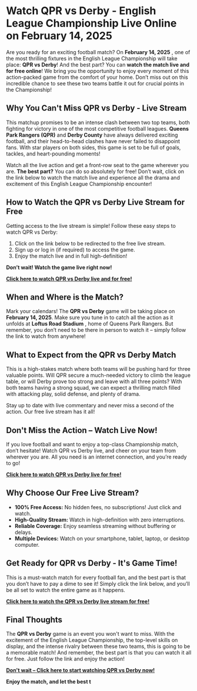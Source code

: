 # Watch QPR vs Derby - English League Championship Live Online on February 14, 2025

Are you ready for an exciting football match? On **February 14, 2025** , one of the most thrilling fixtures in the English League Championship will take place: **QPR vs Derby**! And the best part? You can **watch the match live and for free online**! We bring you the opportunity to enjoy every moment of this action-packed game from the comfort of your home. Don’t miss out on this incredible chance to see these two teams battle it out for crucial points in the Championship!

## Why You Can't Miss QPR vs Derby - Live Stream

This matchup promises to be an intense clash between two top teams, both fighting for victory in one of the most competitive football leagues. **Queens Park Rangers (QPR)** and **Derby County** have always delivered exciting football, and their head-to-head clashes have never failed to disappoint fans. With star players on both sides, this game is set to be full of goals, tackles, and heart-pounding moments!

Watch all the live action and get a front-row seat to the game wherever you are. **The best part?** You can do so absolutely for free! Don’t wait, click on the link below to watch the match live and experience all the drama and excitement of this English League Championship encounter!

## How to Watch the QPR vs Derby Live Stream for Free

Getting access to the live stream is simple! Follow these easy steps to watch QPR vs Derby:

1. Click on the link below to be redirected to the free live stream.
2. Sign up or log in (if required) to access the game.
3. Enjoy the match live and in full high-definition!

**Don’t wait! Watch the game live right now!**

[**Click here to watch QPR vs Derby live and for free!**](https://tinyurl.com/livestreamfreeo?st=QPR+vs+Derby&si=ghc)

## When and Where is the Match?

Mark your calendars! The **QPR vs Derby** game will be taking place on **February 14, 2025**. Make sure you tune in to catch all the action as it unfolds at **Loftus Road Stadium** , home of Queens Park Rangers. But remember, you don’t need to be there in person to watch it – simply follow the link to watch from anywhere!

## What to Expect from the QPR vs Derby Match

This is a high-stakes match where both teams will be pushing hard for three valuable points. Will QPR secure a much-needed victory to climb the league table, or will Derby prove too strong and leave with all three points? With both teams having a strong squad, we can expect a thrilling match filled with attacking play, solid defense, and plenty of drama.

Stay up to date with live commentary and never miss a second of the action. Our free live stream has it all!

## Don't Miss the Action – Watch Live Now!

If you love football and want to enjoy a top-class Championship match, don’t hesitate! Watch QPR vs Derby live, and cheer on your team from wherever you are. All you need is an internet connection, and you’re ready to go!

[**Click here to watch QPR vs Derby live for free!**](https://tinyurl.com/livestreamfreeo?st=QPR+vs+Derby&si=ghc)

## Why Choose Our Free Live Stream?

- **100% Free Access:** No hidden fees, no subscriptions! Just click and watch.
- **High-Quality Stream:** Watch in high-definition with zero interruptions.
- **Reliable Coverage:** Enjoy seamless streaming without buffering or delays.
- **Multiple Devices:** Watch on your smartphone, tablet, laptop, or desktop computer.

## Get Ready for QPR vs Derby - It's Game Time!

This is a must-watch match for every football fan, and the best part is that you don’t have to pay a dime to see it! Simply click the link below, and you’ll be all set to watch the entire game as it happens.

[**Click here to watch the QPR vs Derby live stream for free!**](https://tinyurl.com/livestreamfreeo?st=QPR+vs+Derby&si=ghc)

## Final Thoughts

The **QPR vs Derby** game is an event you won't want to miss. With the excitement of the English League Championship, the top-level skills on display, and the intense rivalry between these two teams, this is going to be a memorable match! And remember, the best part is that you can watch it all for free. Just follow the link and enjoy the action!

[**Don't wait – Click here to start watching QPR vs Derby now!**](https://tinyurl.com/livestreamfreeo?st=QPR+vs+Derby&si=ghc)

**Enjoy the match, and let the best t**
